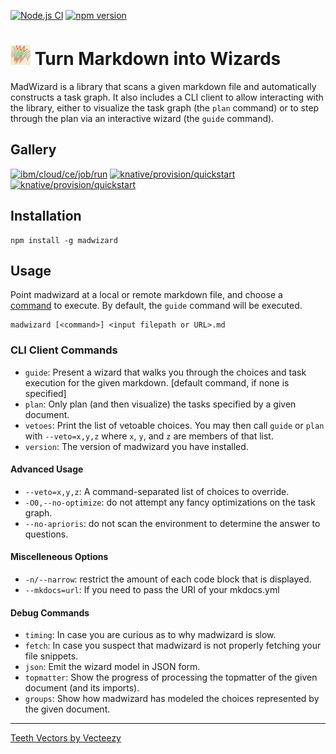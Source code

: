 [![Node.js CI](https://github.com/guidebooks/madwizard/actions/workflows/test.yml/badge.svg)](https://github.com/guidebooks/madwizard/actions/workflows/test.yml) [![npm version](https://badge.fury.io/js/madwizard.svg)](https://badge.fury.io/js/madwizard)

# <img src=".github/FREEANIMALREPTILEtrex003_generated.jpg" title="Fire Breathing Rainbow Trex Dinosaur Vectors by Vecteezy" height="32"> Turn Markdown into Wizards

MadWizard is a library that scans a given markdown file and
automatically constructs a task graph. It also includes a CLI client
to allow interacting with the library, either to visualize the task
graph (the `plan` command) or to step through the plan via an
interactive wizard (the `guide` command).

## Gallery

<a target="_blank" href="https://asciinema.org/a/hHi083kqwjPoB5nP8Lar1Sw24"><img height="450" alt="ibm/cloud/ce/job/run" title="ibm/cloud/ce/job/run" src="https://asciinema.org/a/hHi083kqwjPoB5nP8Lar1Sw24.svg"></a>
<a target="_blank" href="https://asciinema.org/a/JmEgEQEvdMvCDmiNFEUD8qGAa"><img height="450" alt="knative/provision/quickstart" title="knative/provision/quickstart" src="https://asciinema.org/a/JmEgEQEvdMvCDmiNFEUD8qGAa.svg"></a>
<a target="_blank" href="https://asciinema.org/a/HPdX1VMkIPXhhVrlLRBblOSTs"><img height="450" alt="knative/provision/quickstart" title="knative/provision/quickstart" src="https://asciinema.org/a/HPdX1VMkIPXhhVrlLRBblOSTs.svg"></a>

## Installation

```shell
npm install -g madwizard
```

## Usage

Point madwizard at a local or remote markdown file, and choose a
[command](#cli-client-commands) to execute. By default, the `guide`
command will be executed.

```shell
madwizard [<command>] <input filepath or URL>.md
```

### CLI Client Commands

- `guide`: Present a wizard that walks you through the choices and task execution for the given markdown. [default command, if none is specified]
- `plan`: Only plan (and then visualize) the tasks specified by a given document.
- `vetoes`: Print the list of vetoable choices. You may then call `guide` or `plan` with `--veto=x,y,z` where `x`, `y`, and `z` are members of that list.
- `version`: The version of madwizard you have installed.

#### Advanced Usage

- `--veto=x,y,z`: A command-separated list of choices to override.
- `-O0,--no-optimize`: do not attempt any fancy optimizations on the task graph.
- `--no-aprioris`: do not scan the environment to determine the answer to questions.

#### Miscelleneous Options

- `-n/--narrow`: restrict the amount of each code block that is displayed.
- `--mkdocs=url`: If you need to pass the URI of your mkdocs.yml

#### Debug Commands

- `timing`: In case you are curious as to why madwizard is slow.
- `fetch`: In case you suspect that madwizard is not properly fetching your file snippets.
- `json`: Emit the wizard model in JSON form.
- `topmatter`: Show the progress of processing the topmatter of the given document (and its imports).
- `groups`: Show how madwizard has modeled the choices represented by the given document.

---

<a href="https://www.vecteezy.com/free-vector/teeth">Teeth Vectors by Vecteezy</a>
